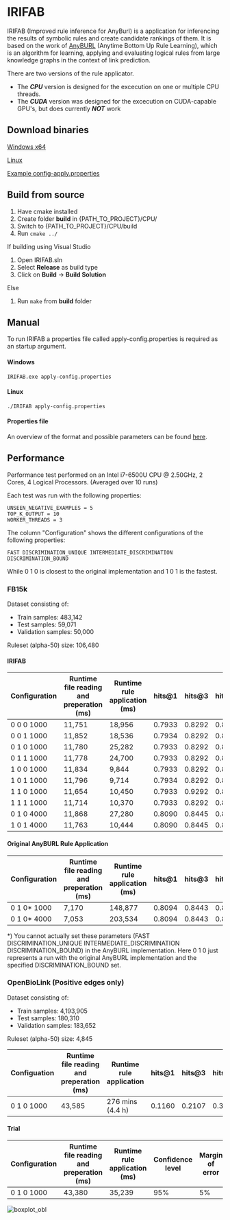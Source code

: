 # IRIFAB

IRIFAB (Improved rule inference for AnyBurl) is a application for inferencing the results of symbolic rules and create candidate rankings of them. It is based on the work of [AnyBURL](http://web.informatik.uni-mannheim.de/AnyBURL/) (Anytime Bottom Up Rule Learning), which is an algorithm for learning, applying and evaluating logical rules from large knowledge graphs in the context of link prediction.

There are two versions of the rule applicator. 
+ The ***CPU*** version is designed for the excecution on one or multiple CPU threads. 
+ The ***CUDA*** version was designed for the excecution on CUDA-capable GPU's, but does currently ***NOT*** work

## Download binaries

[Windows x64](https://github.com/OpenBioLink/IRIFAB/raw/master/resources/binaries/IRIFAB.exe)

[Linux](https://github.com/OpenBioLink/IRIFAB/raw/master/resources/binaries/IRIFAB)

[Example config-apply.properties](https://github.com/OpenBioLink/IRIFAB/raw/master/resources/binaries/config-apply.properties)

## Build from source

1. Have cmake installed
2. Create folder **build** in {PATH_TO_PROJECT}/CPU/
3. Switch to {PATH_TO_PROJECT}/CPU/build
4. Run `cmake ../`

If building using Visual Studio
1. Open IRIFAB.sln
2. Select **Release** as build type
4. Click on **Build** → **Build Solution**

Else
1. Run `make` from **build** folder

## Manual

To run IRIFAB a properties file called apply-config.properties is required as an startup argument.

#### Windows

`IRIFAB.exe apply-config.properties`

#### Linux

`./IRIFAB apply-config.properties`

#### Properties file

An overview of the format and possible parameters can be found [here](https://github.com/OpenBioLink/IRIFAB/wiki/Properties-file).

## Performance

Performance test performed on an Intel i7-6500U CPU @ 2.50GHz, 2 Cores, 4 Logical Processors. (Averaged over 10 runs)

Each test was run with the following properties:

```
UNSEEN_NEGATIVE_EXAMPLES = 5
TOP_K_OUTPUT = 10
WORKER_THREADS = 3
```

The column "Configuration" shows the different configurations of the following properties:

```
FAST DISCRIMINATION_UNIQUE INTERMEDIATE_DISCRIMINATION DISCRIMINATION_BOUND
```

While 0 1 0 is closest to the original implementation and 1 0 1 is the fastest.

### FB15k

Dataset consisting of:

+ Train samples: 483,142
+ Test samples: 59,071
+ Validation samples: 50,000

Ruleset (alpha-50) size: 106,480

#### IRIFAB

| Configuration | Runtime file reading and preperation (ms) | Runtime rule application (ms) | hits@1 | hits@3 | hits@10 |
| ------------- | ----------------------------------------- | ----------------------------- | ------ | ------ | ------- |
| 0 0 0 1000    | 11,751                                    | 18,956                        | 0.7933 | 0.8292 | 0.8640  |
| 0 0 1 1000    | 11,852                                    | 18,536                        | 0.7934 | 0.8292 | 0.8639  |
| 0 1 0 1000    | 11,780                                    | 25,282                        | 0.7933 | 0.8292 | 0.8643  |
| 0 1 1 1000    | 11,778                                    | 24,700                        | 0.7933 | 0.8292 | 0.8641  |
| 1 0 0 1000    | 11,834                                    | 9,844                         | 0.7933 | 0.8292 | 0.8640  |
| 1 0 1 1000    | 11,796                                    | 9,714                         | 0.7934 | 0.8292 | 0.8639  |
| 1 1 0 1000    | 11,654                                    | 10,450                        | 0.7933 | 0.9292 | 0.8643  |
| 1 1 1 1000    | 11,714                                    | 10,370                        | 0.7933 | 0.8292 | 0.8641  |
| 0 1 0 4000    | 11,868                                    | 27,280                        | 0.8090 | 0.8445 | 0.8783  |
| 1 0 1 4000    | 11,763                                    | 10,444                        | 0.8090 | 0.8445 | 0.8782  |

#### Original AnyBURL Rule Application

| Configuration | Runtime file reading and preperation (ms) | Runtime rule application (ms) | hits@1 | hits@3 | hits@10 |
| ------------- | ----------------------------------------- | ----------------------------- | ------ | ------ | ------- |
| 0 1 0* 1000   | 7,170                                     | 148,877                       | 0.8094 | 0.8443 | 0.8785  |
| 0 1 0* 4000   | 7,053                                     | 203,534                       | 0.8094 | 0.8443 | 0.8785  |

*) You cannot actually set these  parameters (FAST DISCRIMINATION_UNIQUE INTERMEDIATE_DISCRIMINATION DISCRIMINATION_BOUND) in the AnyBURL implementation. Here 0 1 0 just represents a run with the original AnyBURL implementation and the specified DISCRIMINATION_BOUND set.

### OpenBioLink (Positive edges only)

Dataset consisting of:

+ Train samples: 4,193,905
+ Test samples: 180,310
+ Validation samples: 183,652

Ruleset (alpha-50) size: 4,845

| Configuation | Runtime file reading and preperation (ms) | Runtime rule application | hits@1 | hits@3 | hits@10 |
| ------------ | ----------------------------------------- | ------------------------ | ------ | ------ | ------- |
| 0 1 0 1000   | 43,585                                    | 276 mins (4.4 h)         | 0.1160 | 0.2107 | 0.3514  |

#### Trial

| Configuration | Runtime file reading and preperation (ms)      | Runtime rule application (ms)     | Confidence level | Margin of error | Sample size | hits@1  | hits@3  | hits@10 |
| ------------- | ------ | ------ | ---------------- | --------------- | ----------- | ------- | ------- | ------- |
| 0 1 0 1000    | 43,380 | 35,239 | 95%              | 5%              | 384         | 0.11758 | 0.20925 | 0.35235 |

![boxplot_obl](https://github.com/OpenBioLink/IRIFAB/blob/master/resources/img/boxplotobl.png)
